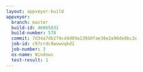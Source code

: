 ```yaml
---
layout: appveyor-build
appveyor:
  branch: master
  build-id: 46065831
  build-number: 578
  commit: 7d34a7db274cd4d09a13950fae36e2a96de8bc2c
  job-id: c97crdc9wuwvqkd2
  job-number: 3
  os-name: Windows
  test-result: 1
---
```

